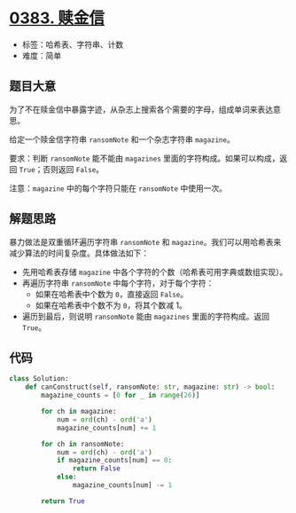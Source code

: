 # [0383. 赎金信](https://leetcode-cn.com/problems/ransom-note)

- 标签：哈希表、字符串、计数
- 难度：简单

## 题目大意

为了不在赎金信中暴露字迹，从杂志上搜索各个需要的字母，组成单词来表达意思。

给定一个赎金信字符串 `ransomNote` 和一个杂志字符串 `magazine`。

要求：判断 `ransomNote` 能不能由 `magazines` 里面的字符构成。如果可以构成，返回 `True`；否则返回 `False`。

注意：`magazine` 中的每个字符只能在 `ransomNote` 中使用一次。

## 解题思路

暴力做法是双重循环遍历字符串 `ransomNote` 和 `magazine`。我们可以用哈希表来减少算法的时间复杂度。具体做法如下：

- 先用哈希表存储 `magazine` 中各个字符的个数（哈希表可用字典或数组实现）。
- 再遍历字符串 `ransomNote` 中每个字符，对于每个字符：
  - 如果在哈希表中个数为 `0`，直接返回 `False`。
  - 如果在哈希表中个数不为 `0`，将其个数减 1。
- 遍历到最后，则说明 `ransomNote` 能由 `magazines` 里面的字符构成。返回 `True`。

## 代码

```Python
class Solution:
    def canConstruct(self, ransomNote: str, magazine: str) -> bool:
        magazine_counts = [0 for _ in range(26)]

        for ch in magazine:
            num = ord(ch) - ord('a')
            magazine_counts[num] += 1

        for ch in ransomNote:
            num = ord(ch) - ord('a')
            if magazine_counts[num] == 0:
                return False
            else:
                magazine_counts[num] -= 1

        return True
```

